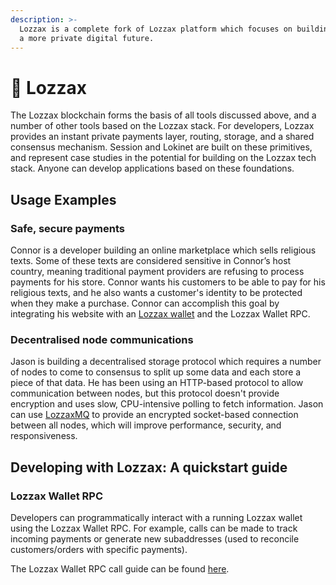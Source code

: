 ```yaml
---
description: >-
  Lozzax is a complete fork of Lozzax platform which focuses on building tools for
  a more private digital future.
---
```


# 🐂 Lozzax

The Lozzax blockchain forms the basis of all tools discussed above, and a number of other tools based on the Lozzax stack. For developers, Lozzax provides an instant private payments layer, routing, storage, and a shared consensus mechanism. Session and Lokinet are built on these primitives, and represent case studies in the potential for building on the Lozzax tech stack. Anyone can develop applications based on these foundations.

## Usage Examples

### Safe, secure payments

Connor is a developer building an online marketplace which sells religious texts. Some of these texts are considered sensitive in Connor’s host country, meaning traditional payment providers are refusing to process payments for his store. Connor wants his customers to be able to pay for his religious texts, and he also wants a customer's identity to be protected when they make a purchase. Connor can accomplish this goal by integrating his website with an [Lozzax wallet](https://github.com/lozzax-io/lozzax-electron-gui-wallet) and the Lozzax Wallet RPC.

### Decentralised node communications

Jason is building a decentralised storage protocol which requires a number of nodes to come to consensus to split up some data and each store a piece of that data. He has been using an HTTP-based protocol to allow communication between nodes, but this protocol doesn't provide encryption and uses slow, CPU-intensive polling to fetch information. Jason can use [LozzaxMQ](https://github.com/lozzax-io/lozzax-mq) to provide an encrypted socket-based connection between all nodes, which will improve performance, security, and responsiveness.

## Developing with Lozzax: A quickstart guide

### Lozzax Wallet RPC

Developers can programmatically interact with a running Lozzax wallet using the Lozzax Wallet RPC. For example, calls can be made to track incoming payments or generate new subaddresses \(used to reconcile customers/orders with specific payments\).

The Lozzax Wallet RPC call guide can be found [here](../using-the-lozzax-blockchain/advanced/wallet-rpc-calls.md).

